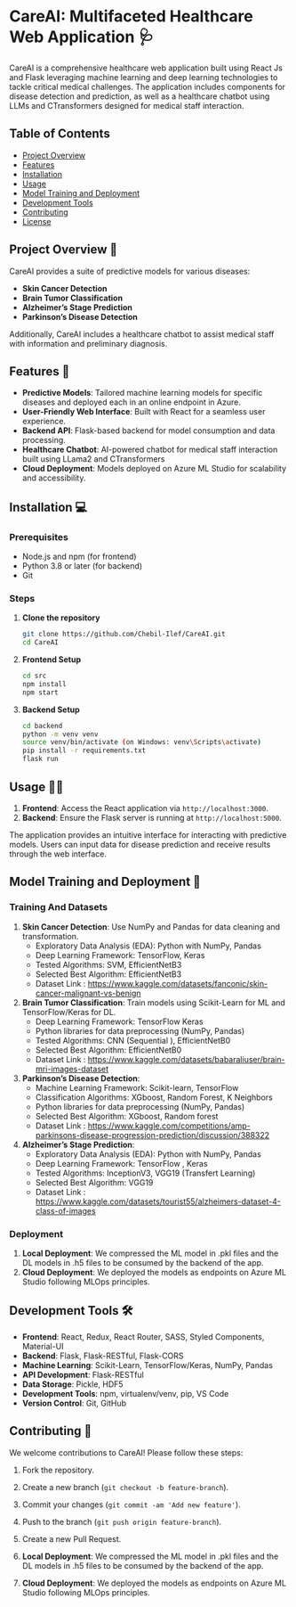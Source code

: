 # CareAI: Multifaceted Healthcare Web Application 🩺

CareAI is a comprehensive healthcare web application built using React Js and Flask leveraging machine learning and deep learning technologies to tackle critical medical challenges. The application includes components for disease detection and prediction, as well as a healthcare chatbot using LLMs and CTransformers designed for medical staff interaction. 

## Table of Contents
- [Project Overview](#project-overview)
- [Features](#features)
- [Installation](#installation)
- [Usage](#usage)
- [Model Training and Deployment](#model-training-and-deployment)
- [Development Tools](#development-tools)
- [Contributing](#contributing)
- [License](#license)

## Project Overview 🏥
CareAI provides a suite of predictive models for various diseases:
- **Skin Cancer Detection**
- **Brain Tumor Classification**
- **Alzheimer’s Stage Prediction**
- **Parkinson’s Disease Detection**

Additionally, CareAI includes a healthcare chatbot to assist medical staff with information and preliminary diagnosis.

## Features 🚀
- **Predictive Models**: Tailored machine learning models for specific diseases and deployed each in an online endpoint in Azure.
- **User-Friendly Web Interface**: Built with React for a seamless user experience.
- **Backend API**: Flask-based backend for model consumption and data processing.
- **Healthcare Chatbot**: AI-powered chatbot for medical staff interaction built using LLama2 and CTransformers
- **Cloud Deployment**: Models deployed on Azure ML Studio for scalability and accessibility.

## Installation 💻
### Prerequisites
- Node.js and npm (for frontend)
- Python 3.8 or later (for backend)
- Git

### Steps
1. **Clone the repository**
   ```bash
   git clone https://github.com/Chebil-Ilef/CareAI.git
   cd CareAI
   ```

2. **Frontend Setup**
   ```bash
   cd src
   npm install
   npm start
   ```

3. **Backend Setup**
   ```bash
   cd backend
   python -m venv venv
   source venv/bin/activate (on Windows: venv\Scripts\activate)
   pip install -r requirements.txt
   flask run
   ```

## Usage 🧑‍⚕️
1. **Frontend**: Access the React application via `http://localhost:3000`.
2. **Backend**: Ensure the Flask server is running at `http://localhost:5000`.

The application provides an intuitive interface for interacting with predictive models. Users can input data for disease prediction and receive results through the web interface.

## Model Training and Deployment 🤖
### Training And Datasets
1. **Skin Cancer Detection**: Use NumPy and Pandas for data cleaning and transformation.
     - Exploratory Data Analysis (EDA): Python with NumPy, Pandas
     - Deep Learning Framework: TensorFlow, Keras
     - Tested Algorithms: SVM,  EfficientNetB3
     - Selected Best Algorithm: EfficientNetB3
     - Dataset Link : https://www.kaggle.com/datasets/fanconic/skin-cancer-malignant-vs-benign
3. **Brain Tumor Classification**: Train models using Scikit-Learn for ML and TensorFlow/Keras for DL.
     - Deep Learning Framework: TensorFlow Keras
     - Python libraries for data preprocessing (NumPy, Pandas)
     - Tested Algorithms: CNN (Sequential ), EfficientNetB0
     - Selected Best Algorithm: EfficientNetB0
     - Dataset Link : https://www.kaggle.com/datasets/babaraliuser/brain-mri-images-dataset
4. **Parkinson’s Disease Detection**:
    - Machine Learning Framework: Scikit-learn, TensorFlow
    - Classification Algorithms: XGboost, Random Forest, K Neighbors    
    - Python libraries for data preprocessing (NumPy, Pandas)
    - Selected Best Algorithm:  XGboost, Random forest
    - Dataset Link : https://www.kaggle.com/competitions/amp-parkinsons-disease-progression-prediction/discussion/388322
5. **Alzheimer’s Stage Prediction**:
    - Exploratory Data Analysis (EDA): Python with NumPy, Pandas
    - Deep Learning Framework: TensorFlow , Keras
    - Tested Algorithms: InceptionV3, VGG19  (Transfert Learning)
    - Selected Best Algorithm: VGG19
    - Dataset Link : https://www.kaggle.com/datasets/tourist55/alzheimers-dataset-4-class-of-images

### Deployment
1. **Local Deployment**: We compressed the ML model in .pkl files and the DL models in .h5 files to be consumed by the backend of the app.
2. **Cloud Deployment**: We deployed the models as endpoints on Azure ML Studio following MLOps principles.

## Development Tools 🛠️
- **Frontend**: React, Redux, React Router, SASS, Styled Components, Material-UI
- **Backend**: Flask, Flask-RESTful, Flask-CORS
- **Machine Learning**: Scikit-Learn, TensorFlow/Keras, NumPy, Pandas
- **API Development**: Flask-RESTful
- **Data Storage**: Pickle, HDF5
- **Development Tools**: npm, virtualenv/venv, pip, VS Code
- **Version Control**: Git, GitHub

## Contributing 🤝
We welcome contributions to CareAI! Please follow these steps:
1. Fork the repository.
2. Create a new branch (`git checkout -b feature-branch`).
3. Commit your changes (`git commit -am 'Add new feature'`).
4. Push to the branch (`git push origin feature-branch`).
5. Create a new Pull Request.

1. **Local Deployment**: We compressed the ML model in .pkl files and the DL models in .h5 files to be consumed by the backend of the app.
2. **Cloud Deployment**: We deployed the models as endpoints on Azure ML Studio following MLOps principles.
